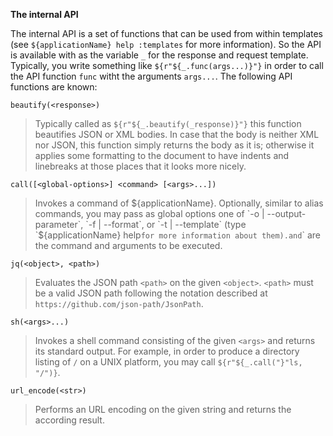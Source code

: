 **The internal API**

The internal API is a set of functions that can be used from within templates (see `${applicationName} help :templates` for more information). 
So the API is available with as the variable `_` for the response and request template. Typically, you write something like
`${r"${_.func(args...)}"}` in order to call the API function `func` witht the arguments `args...`. The following API functions are known:

>

`beautify(<response>)`

>Typically called as `${r"${_.beautify(_response)}"}` this function beautifies JSON or XML bodies. In case that the body
is neither XML nor JSON, this function simply returns the body as it is; otherwise it applies some formatting to the
document to have indents and linebreaks at those places that it looks more nicely.

`call([<global-options>] <command> [<args>...])`

>Invokes a command of ${applicationName}. Optionally, similar to alias commands, you may pass as
global options one of `-o | --output-parameter`, `-f | --format`, or `-t | --template` (type `${applicationName} help`
for more information about them). `<command>` and `<args>` are the command and arguments to be executed.

`jq(<object>, <path>)`

>Evaluates the JSON path `<path>` on the given `<object>`. `<path>` must be a valid JSON path following the notation described
at `https://github.com/json-path/JsonPath`.

`sh(<args>...)`

>Invokes a shell command consisting of the given `<args>` and returns its standard output. For example, in order to 
produce a directory listing of `/` on a UNIX platform, you may call `${r"${_.call("}"ls, "/")}`.

`url_encode(<str>)`

>Performs an URL encoding on the given string and returns the according result.